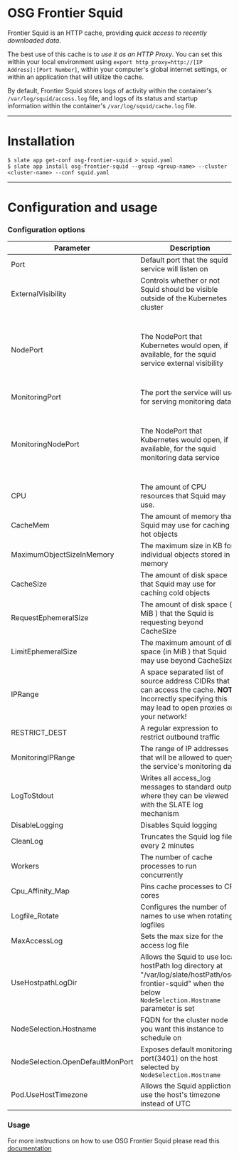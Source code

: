# OSG Frontier Squid 

Frontier Squid is an HTTP cache, providing *quick access to recently downloaded data*.

The best use of this cache is to *use it as an HTTP Proxy*. You can set this within your local environment using `export http_proxy=http://[IP Address]:[Port Number]`, within your computer's global internet settings, or within an application that will utilize the cache.

By default, Frontier Squid stores logs of activity within the container's `/var/log/squid/access.log` file, and logs of its status and startup information within the container's `/var/log/squid/cache.log` file.

---
# Installation
```console
$ slate app get-conf osg-frontier-squid > squid.yaml
$ slate app install osg-frontier-squid --group <group-name> --cluster <cluster-name> --conf squid.yaml
```
---
# Configuration and usage
### Configuration options
| Parameter                       | Description                                   | Default                                                 |
|---------------------------------|-----------------------------------------------|---------------------------------------------------------|
| Port | Default port that the squid service will listen on | `3128` |
| ExternalVisibility | Controls whether or not Squid should be visible outside of the Kubernetes cluster | `NodePort` |
| NodePort | The NodePort that Kubernetes would open, if available, for the squid service external visibility | Not set which makes Kubernetes choose a random port from its NodePort range |
| MonitoringPort | The port the service will use for serving monitoring data | `3401` |
| MonitoringNodePort | The NodePort that Kubernetes would open, if available, for the squid monitoring data service | Not set which makes Kubernetes choose a random port from its NodePort range|
| CPU | The amount of CPU resources that Squid may use.  | `2` |
| CacheMem | The amount of memory that Squid may use for caching hot objects | `4096 MB` |
| MaximumObjectSizeInMemory | The maximum size in KB for individual objects stored in memory| `512 KB` |
| CacheSize | The amount of disk space that Squid may use for caching cold objects | `10000 MB` |
| RequestEphemeralSize | The amount of disk space (in MiB ) that the Squid is requesting beyond CacheSize | `7000 MiB` |
| LimitEphemeralSize | The maximum amount of disk space (in MiB ) that Squid may use beyond CacheSize | `12000 MiB` |
| IPRange | A space separated list of source address CIDRs that can access the cache. **NOTE** Incorrectly specifying this may lead to open proxies on your network! | `10.0.0.0/8 172.16.0.0/12 192.168.0.0/16` |
| RESTRICT_DEST | A regular expression to restrict outbound traffic | `null` |
| MonitoringIPRange | The range of IP addresses that will be allowed to query the service's monitoring data | `127.0.0.1/32` |
| LogToStdout | Writes all access_log messages to standard output where they can be viewed with the SLATE log mechanism | `True` |
| DisableLogging | Disables Squid logging | `False` |
| CleanLog | Truncates the Squid log file every 2 minutes | `False` |
| Workers | The number of cache processes to run concurrently | Not set which defaults to one worker\process |
| Cpu_Affinity_Map | Pins cache processes to CPU cores | Not set |
| Logfile_Rotate | Configures the number of names to use when rotating logfiles | `30` |
| MaxAccessLog | Sets the max size for the access log file | `20M` |
| UseHostpathLogDir | Allows the Squid to use local hostPath log directory at "/var/log/slate/hostPath/osg-frontier-squid" when the below `NodeSelection.Hostname` parameter is set| `Fasle` |
| NodeSelection.Hostname |FQDN for the cluster node you want this instance to schedule on | `null` |
| NodeSelection.OpenDefaultMonPort | Exposes default monitoring port(3401) on the host selected by `NodeSelection.Hostname` | `False` |
| Pod.UseHostTimezone | Allows the Squid appliction to use the host's timezone instead of UTC | `False` |

### Usage
For more instructions on how to use OSG Frontier Squid please read this [documentation](https://opensciencegrid.org/docs/data/frontier-squid/)
